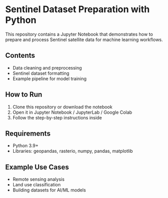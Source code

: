 # Sentinel Dataset Preparation with Python

This repository contains a Jupyter Notebook that demonstrates how to prepare and process Sentinel satellite data for machine learning workflows.

## Contents
- Data cleaning and preprocessing
- Sentinel dataset formatting
- Example pipeline for model training

## How to Run
1. Clone this repository or download the notebook
2. Open it in Jupyter Notebook / JupyterLab / Google Colab
3. Follow the step-by-step instructions inside

## Requirements
- Python 3.9+
- Libraries: geopandas, rasterio, numpy, pandas, matplotlib

## Example Use Cases
- Remote sensing analysis
- Land use classification
- Building datasets for AI/ML models
